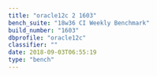 ```yaml
---
title: "oracle12c 2 1603"
bench_suite: "18w36 CI Weekly Benchmark"
build_number: "1603"
dbprofile: "oracle12c"
classifier: ""
date: 2018-09-03T06:55:19
type: "bench"
---
```

